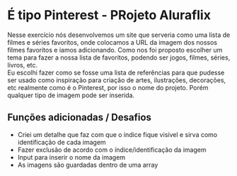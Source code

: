 # É tipo Pinterest - PRojeto Aluraflix
Nesse exercício nós desenvolvemos um site que serveria como uma lista de filmes e séries favoritos, onde colocamos a URL da imagem dos nossos filmes favoritos e iamos adicionando.
Como nos foi proposto escolher um tema para fazer a nossa lista de favoritos, podendo ser jogos, filmes, séries, livros, etc.
<br> Eu escolhi fazer como se fosse uma lista de referências para que pudesse ser usado como inspiração para criação de artes, ilustrações, decorações, etc realmente como é o Pinterest, por isso o nome do projeto. Porém qualquer tipo de imagem pode ser inserida.

## Funções adicionadas / Desafios
- Criei um detalhe que faz com que o índice fique visível e sirva como identificação de cada imagem
- Fazer exclusão de acordo com o índice/identificação da imagem
- Input para inserir o nome da imagem
- As imagens são guardadas dentro de uma array
